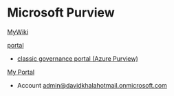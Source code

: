 # Microsoft Purview

[MyWiki](https://github.com/davidkhala/Microsoft/wiki/Purview)

[portal](https://purview.microsoft.com/)
- [classic governance portal (Azure Purview)](https://web.purview.azure.com)

[My Portal](https://purview.microsoft.com/home?tid=c2a38aca-e9c7-4647-8dcd-9185476159ae)
- Account admin@davidkhalahotmail.onmicrosoft.com
